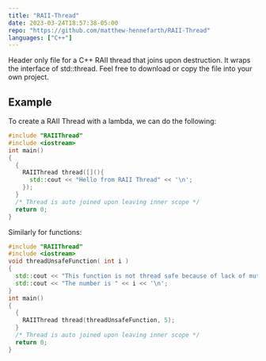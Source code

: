 ```yaml
---
title: "RAII-Thread"
date: 2023-03-24T18:57:38-05:00
repo: "https://github.com/matthew-hennefarth/RAII-Thread"
languages: ["C++"]
---
```


Header only file for a C++ RAII thread that joins upon destruction. 
It wraps the interface of std::thread.
Feel free to download or copy the file into your own project.

## Example
To create a RAII Thread with a lambda, we can do the following:
```cpp
#include "RAIIThread"
#include <iostream>
int main()
{
  {
    RAIIThread thread([](){
      std::cout << "Hello from RAII Thread" << '\n';
    });
  }
  /* Thread is auto joined upon leaving inner scope */
  return 0;
}
```

Similarly for functions:
```cpp
#include "RAIIThread"
#include <iostream>
void threadUnsafeFunction( int i )
{
  std::cout << "This function is not thread safe because of lack of mutex" << '\n';
  std::cout << "The number is " << i << '\n';
}
int main()
{
  {
    RAIIThread thread(threadUnsafeFunction, 5);
  }
  /* Thread is auto joined upon leaving inner scope */
  return 0;
}
```
